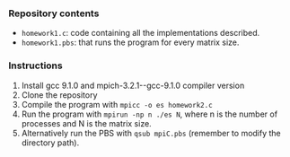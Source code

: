 ### Repository contents
- `homework1.c`: code containing all the implementations
described.
- `homework1.pbs`: that runs the program for every matrix
size.

### Instructions
1) Install gcc 9.1.0 and mpich-3.2.1--gcc-9.1.0 compiler version
2) Clone the repository
3) Compile the program with `mpicc -o es homework2.c `
4) Run the program with `mpirun -np n ./es N`, where n is the number of processes and N is the matrix
size.
5) Alternatively run the PBS with `qsub mpiC.pbs`
(remember to modify the directory path).
